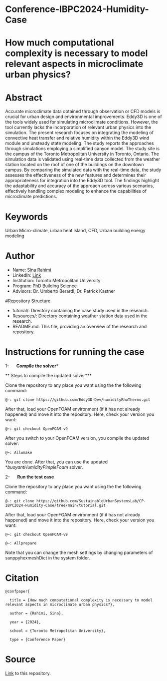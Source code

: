 # Conference-IBPC2024-Humidity-Case

# How much computational complexity is necessary to model relevant aspects in microclimate urban physics?


# Abstract

Accurate microclimate data obtained through observation or CFD models is crucial for urban design and environmental improvements. Eddy3D is one of the tools widely used for simulating microclimate conditions. However, the tool currently lacks the incorporation of relevant urban physics into the simulation. The present research focuses on integrating the modeling of convective heat transfer and relative humidity within the Eddy3D wind module and unsteady state modeling. The study reports the approaches through simulations employing a simplified canyon model. The study site is the campus of the Toronto Metropolitan University in Toronto, Ontario. The simulation data is validated using real-time data collected from the weather station located on the roof of one of the buildings on the downtown campus. By comparing the simulated data with the real-time data, the study assesses the effectiveness of the new features and determines their appropriateness for integration into the Eddy3D tool. The findings highlight the adaptability and accuracy of the approach across various scenarios, effectively handling complex modeling to enhance the capabilities of microclimate predictions.

# Keywords

Urban Micro-climate, urban heat island, CFD, Urban building
energy modeling

# Author

- Name: [Sina Rahimi](mailto:sina.rahimi@torontomu.ca)
- LinkedIn: [Link](https://www.linkedin.com/in/sinarahimi2020/)
- Institution: Toronto Metropolitan University
- Program: PhD Building Science
- Advisors: Dr. Umberto Berardi, Dr. Patrick Kastner

#Repository Structure

- tutorial/: Directory containing the case study used in the research.
- Resources/: Directory containing weather station data used in the research.
- README.md: This file, providing an overview of the research and repository.

# Instructions for running the case


1-      **Compile the solver***

** Steps to compile the updated solver***

Clone the repository to any place you want using the
the following command:

```console
@-: git clone https://github.com/Eddy3D-Dev/humidityRhoThermo.git
```

After that, load your OpenFOAM environment (if it has not already
happened) and move it into the repository. Here, check your version you want:

```console
@~: git checkout OpenFOAM-v9
```

After you switch to your OpenFOAM version, you compile the
updated solver:

```console
@~: Allwmake
```

You are done. After that, you can use the updated **buoyantHumidityPimpleFoam* solver.

2-      **Run the test case**

Clone the repository to any place you want using the
the following command:

```console
@-: git clone https://github.com/SustainableUrbanSystemsLab/CP-IBPC2024-Humidity-Case/tree/main/tutorial.git
```

After that, load your OpenFOAM environment (if it has not already happened) and move it into the repository. Here, check your version you want:

```console
@~: git checkout OpenFOAM-v9  
```
```console
@~: Allprepare
```

Note that you can change the mesh settings by changing
parameters of sanppyhexmeshDict in the system folder.

# Citation

```console
@confpaper{

  title = {How much computational complexity is necessary to model relevant aspects in microclimate urban physics?},

  author = {Rahimi, Sina},

  year = {2024},

  school = {Toronto Metropolitan University},

  type = {Conference Paper}
```
# Source

[Link](https://github.com/SustainableUrbanSystemsLab/CP-IBPC2024-Humidity-Case) to this repository.
